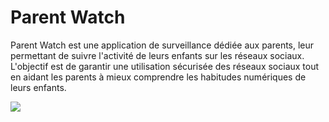 # Parent Watch 
Parent Watch est une application de surveillance dédiée aux parents, leur permettant de suivre l'activité de leurs enfants sur les réseaux sociaux. L'objectif est de garantir une utilisation sécurisée des réseaux sociaux tout en aidant les parents à mieux comprendre les habitudes numériques de leurs enfants.

![](/assets/banner_logo.webp)

